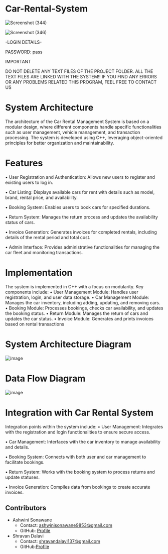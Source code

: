 # Car-Rental-System

![Screenshot (344)](https://github.com/SonawaneAshwini/Car-Rental-System/assets/172588428/50c4f2ff-d4f3-4987-9799-256b53e68cb2)




![Screenshot (346)](https://github.com/SonawaneAshwini/Car-Rental-System/assets/172588428/7ddb7a6d-d6ea-4597-a69e-58cd5716d10d)





-LOGIN DETAILS-

PASSWORD: pass


IMPORTANT

DO NOT DELETE ANY TEXT FILES OF THE PROJECT FOLDER.
ALL THE TEXT FILES ARE LINKED WITH THE SYSTEM!!
IF YOU FIND ANY ERRORS OR ANY PROBLEMS RELATED THIS PROGRAM, 
FEEL FREE TO CONTACT US





# System Architecture
The architecture of the Car Rental Management System is based on a modular design, where different components handle specific functionalities such as user management, vehicle management, and transaction processing. The system is developed using C++, leveraging object-oriented principles for better organization and maintainability.

# Features
•	User Registration and Authentication: Allows new users to register and existing users to log in.

•	Car Listing: Displays available cars for rent with details such as model, brand, rental price, and availability.

•	Booking System: Enables users to book cars for specified durations.

•	Return System: Manages the return process and updates the availability status of cars.

•	Invoice Generation: Generates invoices for completed rentals, including details of the rental period and total cost.

•	Admin Interface: Provides administrative functionalities for managing the car fleet and monitoring transactions.


# Implementation
The system is implemented in C++ with a focus on modularity. Key components include:
•	User Management Module: Handles user registration, login, and user data storage.
•	Car Management Module: Manages the car inventory, including adding, updating, and removing cars.
•	Booking Module: Processes bookings, checks car availability, and updates the booking status.
•	Return Module: Manages the return of cars and updates the car status.
•	Invoice Module: Generates and prints invoices based on rental transactions



# System Architecture Diagram

![image](https://github.com/SonawaneAshwini/Car-Rental-System/assets/172588428/dcf570d8-a023-488b-ac03-9264e112f97c)



 
# Data Flow Diagram

![image](https://github.com/SonawaneAshwini/Car-Rental-System/assets/172588428/dd397739-b99e-4777-af1d-0794ad6ac535)






# Integration with Car Rental System
Integration points within the system include:
•	User Management: Integrates with the registration and login functionalities to ensure secure access.

•	Car Management: Interfaces with the car inventory to manage availability and details.

•	Booking System: Connects with both user and car management to facilitate bookings.

•	Return System: Works with the booking system to process returns and update statuses.

•	Invoice Generation: Compiles data from bookings to create accurate invoices.


    
## Contributors

- Ashwini Sonawane
  - Contact: ashwinisonawane9853@gmail.com
  - GitHub: [Profile](https://github.com/SonawaneAshwini)
- Shravan Dalavi
  - Contact: shravandalavi137@gmail.com
  - GitHub:[Profile]( https://github.com/ShravanDalavi)






